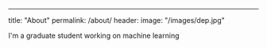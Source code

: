 ---
title: "About"
permalink: /about/
header:
  image: "/images/dep.jpg"


  I'm a graduate student working on machine learning
